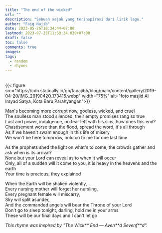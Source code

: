 ```yaml
---
title: "The end of the wicked"
url: ""
description: "Sebuah sajak yang terinspirasi dari lirik lagu."
author: "Faiq Najib"
date: 2023-05-26T10:34:44+07:00
lastmod: 2023-07-23T11:58:34.039+07:00
draft: false
toc: false
comments: true
images:
tags:
  - random
  - rhymes
---
```

<br/>
{{< figure src="https://cdn.statically.io/gh/fanajib5/blog/main/content/gallery/2019-04-20/IMG_20190420_173415.webp" width="75%" alt="foto masjid Al Irsyad Satya, Kota Baru Parahyangan">}}

Man's becoming more corrupt now, godless, wicked, and cruel<br/>
The soulless man stood silenced, their empty promises rang so true<br/>
Lust and power, indulgence, no fear left with his sins, how does this end?<br/>
Chastisement worse than the flood, spread the word, it's all through<br/>
As if we haven't swam enough in this life of misery<br/>
We won't be here tomorrow, hold on to me for one last time<br/>

As the prophets shed the light on what's to come, the crowds gather and ask when is its arrival?<br/>
None but your Lord can reveal as to when it will occur<br/>
Only, all of a sudden will it come to you, it is heavy in the heavens and the earth<br/>
Your time is precious, they explained<br/>

When the Earth will be shaken violently,<br/>
Every nursing mother will forget her nursling,<br/>
Every pregnant female will miscarry,<br/>
Sky will split asunder,<br/>
And the commanded angels will bear the Throne of your Lord<br/>
Don't go to sleep tonight, darling, hold me in your arms<br/>
These will be our final days and I can't let go<br/>

_This rhyme was inspired by "The Wick** End &mdash; Aven\*\*d Sevenf\*\*d"._
